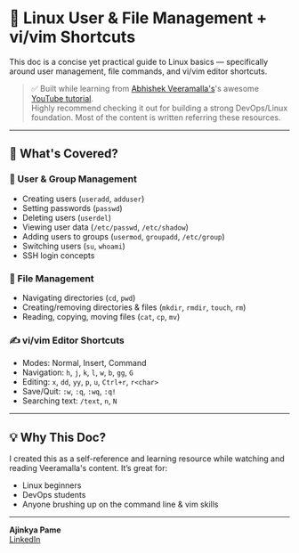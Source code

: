 # 🐧 Linux User & File Management + vi/vim Shortcuts

This doc is a concise yet practical guide to Linux basics — specifically around user management, file commands, and vi/vim editor shortcuts.

> ✅ Built while learning from [Abhishek Veeramalla's](https://github.com/iam-veeramalla/ultimate-linux-guide)'s awesome [YouTube tutorial](https://www.youtube.com/watch?v=WNQU9QFK80M).  
> Highly recommend checking it out for building a strong DevOps/Linux foundation.
> Most of the content is written referring these resources.

---

## 📂 What's Covered?

### 👥 User & Group Management

- Creating users (`useradd`, `adduser`)
- Setting passwords (`passwd`)
- Deleting users (`userdel`)
- Viewing user data (`/etc/passwd`, `/etc/shadow`)
- Adding users to groups (`usermod`, `groupadd`, `/etc/group`)
- Switching users (`su`, `whoami`)
- SSH login concepts

### 📁 File Management

- Navigating directories (`cd`, `pwd`)
- Creating/removing directories & files (`mkdir`, `rmdir`, `touch`, `rm`)
- Reading, copying, moving files (`cat`, `cp`, `mv`)

### ✍️ vi/vim Editor Shortcuts

- Modes: Normal, Insert, Command
- Navigation: `h`, `j`, `k`, `l`, `w`, `b`, `gg`, `G`
- Editing: `x`, `dd`, `yy`, `p`, `u`, `Ctrl+r`, `r<char>`
- Save/Quit: `:w`, `:q`, `:wq`, `:q!`
- Searching text: `/text`, `n`, `N`

---

## 💡 Why This Doc?

I created this as a self-reference and learning resource while watching and reading Veeramalla's content. It’s great for:

- Linux beginners
- DevOps students
- Anyone brushing up on the command line & vim skills

---

**Ajinkya Pame**  
[LinkedIn](https://www.linkedin.com/in/ajinkya-pame-4a752b346)

